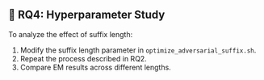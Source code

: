 ## 🔧 RQ4: Hyperparameter Study

To analyze the effect of suffix length:

1. Modify the suffix length parameter in `optimize_adversarial_suffix.sh`.
2. Repeat the process described in RQ2.
3. Compare EM results across different lengths.

